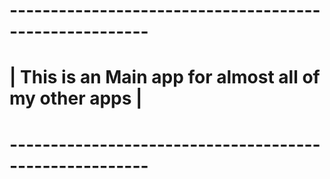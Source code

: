 # -------------------------------------------------------
# | This is an Main app for almost all of my other apps |
# -------------------------------------------------------
